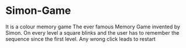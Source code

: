 # Simon-Game
It is a colour memory game
The ever famous Memory Game invented by Simon. On every level a square blinks and the user has to remember the sequence since the first level. Any wrong click leads to restart
